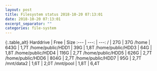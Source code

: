 ```yaml
---
layout: post
title: Filesystem status 2018-10-20 07:13:01
date: 2018-10-20 07:13:01
excerpt_separator: ""
categories: file-system
---
```

{:.table_alt}
Harddrive | Free | Size
:--- | ---: | ---:
/ | 27G | 37G
/home | 643G | 1,7T
/home/public/HDD1 | 39G | 1,8T
/home/public/HDD3 | 64G | 1,8T
/home/public/HDD4 | 116G | 2,7T
/home/public/HDD5 | 626G | 2,7T
/home/public/HDD6 | 804G | 2,7T
/home/public/HDD7 | 95G | 2,7T
/mnt/data2 | 1,6T | 2,0T
/mnt/pool | 1,8T | 6,4T

